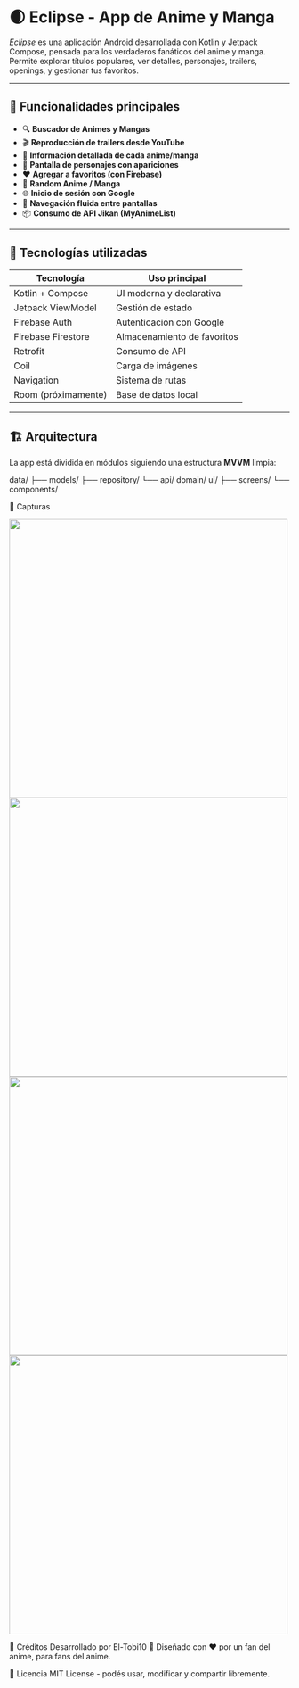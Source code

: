 # 🌒 Eclipse - App de Anime y Manga

_Eclipse_ es una aplicación Android desarrollada con Kotlin y Jetpack Compose, pensada para los verdaderos fanáticos del anime y manga. Permite explorar títulos populares, ver detalles, personajes, trailers, openings, y gestionar tus favoritos.

---

## 📱 Funcionalidades principales

- 🔍 **Buscador de Animes y Mangas**
- 🎬 **Reproducción de trailers desde YouTube**
- 📖 **Información detallada de cada anime/manga**
- 👤 **Pantalla de personajes con apariciones**
- ❤️ **Agregar a favoritos (con Firebase)**
- 🔀 **Random Anime / Manga**
- 🌐 **Inicio de sesión con Google**
- 🧭 **Navegación fluida entre pantallas**
- 📦 **Consumo de API Jikan (MyAnimeList)**

---

## 🧰 Tecnologías utilizadas

| Tecnología      | Uso principal                          |
|------------------|----------------------------------------|
| Kotlin + Compose | UI moderna y declarativa               |
| Jetpack ViewModel | Gestión de estado                     |
| Firebase Auth    | Autenticación con Google               |
| Firebase Firestore | Almacenamiento de favoritos          |
| Retrofit         | Consumo de API                         |
| Coil             | Carga de imágenes                      |
| Navigation       | Sistema de rutas                       |
| Room (próximamente) | Base de datos local                 |

---

## 🏗️ Arquitectura

La app está dividida en módulos siguiendo una estructura **MVVM** limpia:

data/
├── models/
├── repository/
└── api/
domain/
ui/
├── screens/
└── components/

📸 Capturas

<img src="https://kksqeezvcyujrkjnkrjo.supabase.co/storage/v1/object/public/logo//index.webp" width="500"/> 
<img src="https://kksqeezvcyujrkjnkrjo.supabase.co/storage/v1/object/public/logo//busqueda.webp" width="500"/>
<img src="https://kksqeezvcyujrkjnkrjo.supabase.co/storage/v1/object/public/logo//Anime.webp" width="500"/> 
<img src="https://kksqeezvcyujrkjnkrjo.supabase.co/storage/v1/object/public/logo//manga.webp" width="500"/>

💬 Créditos
Desarrollado por El-Tobi10 🌌
Diseñado con ❤️ por un fan del anime, para fans del anime.

📄 Licencia
MIT License - podés usar, modificar y compartir libremente.



